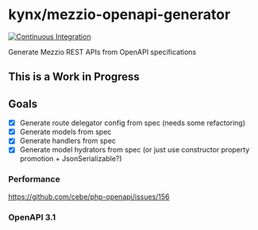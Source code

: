 # kynx/mezzio-openapi-generator

[![Continuous Integration](https://github.com/kynx/mezzio-openapi-generator/actions/workflows/continuous-integration.yml/badge.svg)](https://github.com/kynx/mezzio-openapi-generator/actions/workflows/continuous-integration.yml)

Generate Mezzio REST APIs from OpenAPI specifications

## This is a Work in Progress

## Goals

* [x] Generate route delegator config from spec (needs some refactoring)
* [x] Generate models from spec
* [x] Generate handlers from spec
* [x] Generate model hydrators from spec (or just use constructor property promotion + JsonSerializable?)

### Performance

https://github.com/cebe/php-openapi/issues/156

### OpenAPI 3.1
